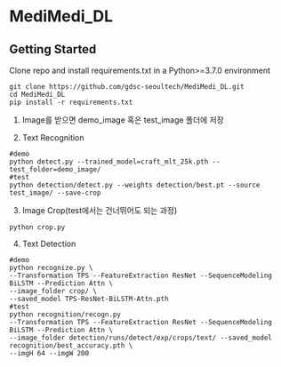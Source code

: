 # MediMedi_DL

## Getting Started
Clone repo and install requirements.txt in a Python>=3.7.0 environment
```
git clone https://github.com/gdsc-seoultech/MediMedi_DL.git
cd MediMedi_DL
pip install -r requirements.txt
```
1. Image를 받으면 demo_image 혹은 test_image 폴더에 저장

2. Text Recognition
```
#demo
python detect.py --trained_model=craft_mlt_25k.pth --test_folder=demo_image/
#test
python detection/detect.py --weights detection/best.pt --source test_image/ --save-crop 
```
3. Image Crop(test에서는 건너뛰어도 되는 과정)
```
python crop.py
```
4. Text Detection
```
#demo
python recognize.py \
--Transformation TPS --FeatureExtraction ResNet --SequenceModeling BiLSTM --Prediction Attn \
--image_folder crop/ \
--saved_model TPS-ResNet-BiLSTM-Attn.pth
#test
python recognition/recogn.py 
--Transformation TPS --FeatureExtraction ResNet --SequenceModeling BiLSTM --Prediction Attn \
--image_folder detection/runs/detect/exp/crops/text/ --saved_model recognition/best_accuracy.pth \
--imgH 64 --imgW 200
```

